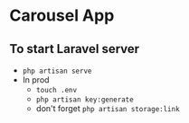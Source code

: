 # Carousel App

## To start Laravel server
- `php artisan serve`
- In prod 
    - `touch .env`
    - `php artisan key:generate`
    - don't forget `php artisan storage:link`
